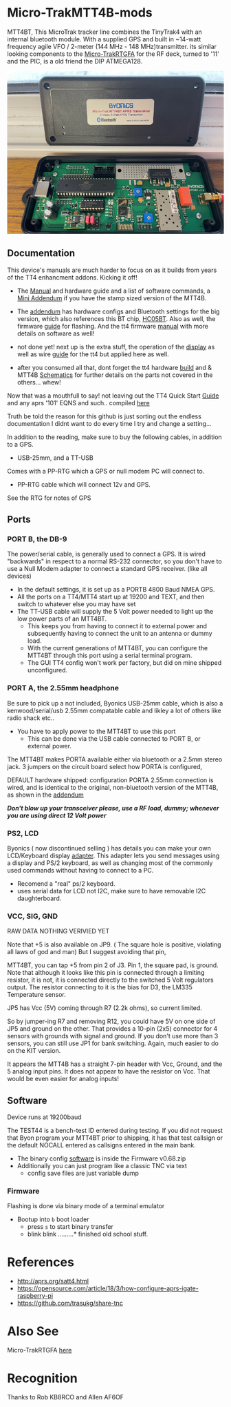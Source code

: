 # Micro-TrakMTT4B-mods

MTT4BT, This MicroTrak tracker line combines the TinyTrak4 with an internal bluetooth module. With a supplied GPS and built in ~14-watt frequency agile VFO / 2-meter (144 MHz - 148 MHz)transmitter. its similar looking components to the [Micro-TrakRTGFA](https://github.com/SpudGunMan/Micro-TrakRTGFA-mods) for the RF deck, turned to '11' and the PIC, is a old friend the DIP ATMEGA128.



![hardware](img/mtt4b.jpeg)

## Documentation
This device's manuals are much harder to focus on as it builds from years of the TT4 enhancment addons.
Kicking it off!

 - The [Manual](doc/MTT4B_Manual_v1.0.pdf) and hardware guide and a list of software commands, a [Mini Addendum](doc/MTT4B-Mini_Addendum.pdf) if you have the stamp sized version of the MTT4B. 

 - The [addendum](doc/MTT4BT_Manual_Addendum.pdf) has hardware configs and Bluetooth settings for the big version, which also references this BT chip, [HC05BT](doc/HC05BT.pdf). Also as well, the firmware [guide](doc/TinyTrak4_Firmware_Manual_v1.1.pdf) for flashing. And the tt4 firmware [manual](tt4/TinyTrak4_Alpha_Firmware_Manual_v0.72.pdf) with more details on software as well!

 - not done yet! next up is the extra stuff, the operation of the [display](tt4/tt4_display_v1.3.pdf) as well as wire [guide](tt4/tt4_display_wiring.pdf) for the tt4 but applied here as well.

 - after you consumed all that, dont forget the tt4 hardware [build](tt4/TinyTrak4_Built_Hardware_Manual_v8.pdf) and & MTT4B [Schematics](doc/MTT4BTv1.7Schematic.pdf) for further details on the parts not covered in the others... whew!

Now that was a mouthfull to say! not leaving out the TT4 Quick Start [Guide](tt4/TinyTrak4_Quick_Start_Guide_v0.7.pdf) and any aprs '101' EQNS and such.. compiled [here](https://github.com/SpudGunMan/Micro-TrakRTGFA-mods)

Truth be told the reason for this github is just sorting out the endless documentation I didnt want to do every time I try and change a setting...

In addition to the reading, make sure to buy the following cables, in addition to a GPS. 
- USB-25mm, and a TT-USB

Comes with a PP-RTG which a GPS or null modem PC will connect to. 
- PP-RTG cable which will connect 12v and GPS.

See the RTG for notes of GPS

## Ports

### PORT B, the DB-9 
The power/serial cable, is generally used to connect a GPS. It is wired "backwards" in respect to a normal RS-232 connector, so you don't have to use a Null Modem adapter to connect a standard GPS receiver. (like all devices)

- In the default settings, it is set up as a PORTB 4800 Baud NMEA GPS. 
- All the ports on a TT4/MTT4 start up at 19200 and TEXT, and then switch to whatever else you may have set
- The TT-USB cable will supply the 5 Volt power needed to light up the low power parts of an MTT4BT.
  - This keeps you from having to connect it to external power and subsequently having to connect the unit to an antenna or dummy load. 
  - With the current generations of MTT4BT, you can configure the MTT4BT through this port using a serial terminal program. 
  - The GUI TT4 config won't work per factory, but did on mine shipped unconfigured.

### PORT A, the 2.55mm headphone
Be sure to pick up a not included, Byonics USB-25mm cable, which is also a kenwood/serial/usb 2.55mm compatable cable and likley a lot of others like radio shack etc..
 - You have to apply power to the MTT4BT to use this port
   - This can be done via the USB cable connected to PORT B, or external power. 

The MTT4BT makes PORTA available either via bluetooth or a 2.5mm stereo jack. 3 jumpers on the circuit board select how PORTA is configured, 

DEFAULT hardware shipped: configuration PORTA 2.55mm connection is wired, and is identical to the original, non-­bluetooth version of the MTT4B, as shown in the [addendum](doc/MTT4BT_Manual_Addendum.pdf)

***Don't blow up your transceiver please, use a RF load, dummy; whenever you are using direct 12 Volt power***

### PS2, LCD
Byonics ( now discontinued selling ) has details you can make your own LCD/Keyboard display [adapter](tt4/tt4_display_wiring.pdf). This adapter lets you send messages using a display and PS/2 keyboard, as well as changing most of the commonly used commands without having to connect to a PC. 
 - Recomend a "real" ps/2 keyboard. 
 - uses serial data for LCD not I2C, make sure to have removable I2C daughterboard.

### VCC, SIG, GND

RAW DATA NOTHING VERIVIED YET

Note that +5 is also available on JP9. ( The square hole is positive, violating all laws of god and man) But I suggest avoiding that pin, 

MTT4BT, you can tap +5 from pin 2 of J3.  Pin 1, the square pad, is ground. Note that although it looks like this pin is connected through a limiting resistor, it is not, it is connected directly to the switched 5 Volt regulators output. The resistor connecting to it is the bias for D3, the LM335 Temperature sensor.

JP5 has Vcc (5V) coming through R7 (2.2k ohms), so current limited.

So by jumper-ing R7 and removing R12, you could have 5V on one side of JP5 and ground on the other.
That provides a 10-pin (2x5) connector for 4 sensors with grounds with signal and ground.
If you don't use more than 3 sensors, you can still use JP1 for bank switching.
Again, much easier to do on the KIT version.

It appears the MTT4B has a straight 7-pin header with Vcc, Ground, and the 5 analog input pins.
It does not appear to have the resistor on Vcc.
That would be even easier for analog inputs!


## Software
Device runs at 19200baud

The TEST44 is a bench-test ID entered during testing. If you did not request that Byon program your MTT4BT prior to shipping, it has that test callsign or the default NOCALL entered as callsigns entered in the main bank. 

 - The binary config [software](bin/TinyTrak4Config/TinyTrak4AlphaConfigv0.68.exe) is inside the Firmware v0.68.zip
 - Additionally you can just program like a classic TNC via text
   - config save files are just variable dump

### Firmware
Flashing is done via binary mode of a terminal emulator
 - Bootup into `b` boot loader
    - press `s` to start binary transfer
    - blink blink .........* finished old school stuff.







# References
 - http://aprs.org/satt4.html
 - https://opensource.com/article/18/3/how-configure-aprs-igate-raspberry-pi
 - https://github.com/trasukg/share-tnc
 



# Also See
Micro-TrakRTGFA [here](https://github.com/SpudGunMan/Micro-TrakRTGFA-mods)

# Recognition
Thanks to Rob KB8RCO and Allen AF6OF

